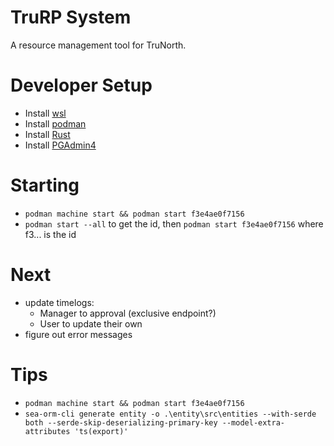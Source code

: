# TruRP System

A resource management tool for TruNorth.

# Developer Setup

- Install [wsl](https://learn.microsoft.com/en-us/windows/wsl/install)
- Install [podman](https://podman.io/docs/installation)
- Install [Rust](https://www.rust-lang.org/tools/install)
- Install [PGAdmin4](https://www.pgadmin.org/download/pgadmin-4-windows/)

# Starting

- `podman machine start && podman start f3e4ae0f7156`
- `podman start --all` to get the id, then `podman start f3e4ae0f7156` where f3... is the id

# Next

- update timelogs:
    - Manager to approval (exclusive endpoint?)
    - User to update their own
- figure out error messages

# Tips

- `podman machine start && podman start f3e4ae0f7156`
- `sea-orm-cli generate entity -o .\entity\src\entities --with-serde both --serde-skip-deserializing-primary-key --model-extra-attributes 'ts(export)'`
